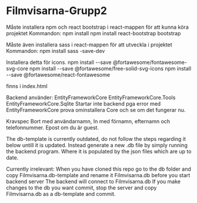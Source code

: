 # Filmvisarna-Grupp2

Måste installera npm och react bootstrap i react-mappen för att kunna köra projektet
Kommandon: 
npm install
npm install react-bootstrap bootstrap

Måste även installera sass i react-mappen för att utveckla i projektet
Kommandon:
npm install sass -save-dev


Installera detta för icons. 
npm install --save @fortawesome/fontawesome-svg-core
npm install --save @fortawesome/free-solid-svg-icons
npm install --save @fortawesome/react-fontawesome

<link rel="stylesheet" href="https://cdnjs.cloudflare.com/ajax/libs/font-awesome/6.1.0/css/all.min.css" integrity="sha384-KyZXEAg3QhqLMpG8r+G3OXz5gHOXMx4r+OGHfXe7f5R5vM5j6bqYjBxiWw2vI1ezj" crossorigin="anonymous"> finns i index.html

Backend använder:
 EntityFrameworkCore
 EntityFrameworkCore.Tools
 EntityFrameworkCore.Sqlite
Startar inte backend pga error med EntityFrameworkCore prova ominstallera Core och se om det fungerar nu.

Kravspec 
Bort med användarnamn, In med förnamn, efternamn och telefonnummer. 
Epost om du är guest. 

The db-template is currently outdated, do not follow the steps regarding it below untill it is updated. Instead generate a new .db file by simply running the backend program. Where it is populated by the json files which are up to date.

Currently irrelevant:
When you have cloned this repo go to the db folder and copy Filmvisarna.db-template and rename it Filmvisarna.db before you start backend server
The backend will connect to Filmvisarna.db
If you make changes to the db you want commit, stop the server and copy Filmvisarna.db as a db-template and commit. 
